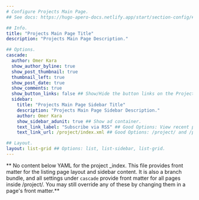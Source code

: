 ```yaml
---
# Configure Projects Main Page.
## See docs: https://hugo-apero-docs.netlify.app/start/section-config/#lists-of-pages

## Info.
title: "Projects Main Page Title"
description: "Projects Main Page Description."

## Options.
cascade:
  author: Omer Kara
  show_author_byline: true
  show_post_thumbnail: true
  thumbnail_left: true
  show_post_date: true
  show_comments: true
  show_button_links: false ## Show/Hide the button links on the Projects Main Page.
  sidebar:
    title: "Projects Main Page Sidebar Title"
    description: "Projects Main Page Sidebar Description."
    author: Omer Kara
    show_sidebar_adunit: true ## Show ad container.
    text_link_label: "Subscribe via RSS" ## Good Options: View recent projects and Subscribe via RSS.
    text_link_url: /project/index.xml ## Good Options: /project/ and /project/index.xml.

## Layout.
layout: list-grid ## Options: list, list-sidebar, list-grid.
---
```


** No content below YAML for the project _index. This file provides front matter for the listing page layout and sidebar content. It is also a branch bundle, and all settings under `cascade` provide front matter for all pages inside /project/. You may still override any of these by changing them in a page's front matter.**
